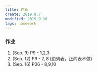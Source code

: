 ```yaml
---
title: 作业
create: 2019.9.7
modified: 2019.9.16
tags: homework
---
```


### 作业

1. (Sep. 9) P9 - 1,2,3
2. (Sep. 12) P9 - 7, 8 (边列表，正向表不做)
3. (Sep. 16) P36 - 8,9,10